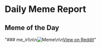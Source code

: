 # Daily Meme Report

## Meme of the Day
"### me_irl\n\n![Meme](https://i.redd.it/lqwnf6o30qkf1.png)\n\n[View on Reddit](https://redd.it/1mxuwj5)"
